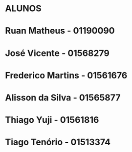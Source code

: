 # ALUNOS

# Ruan Matheus - 01190090
# José Vicente - 01568279
# Frederico Martins - 01561676
# Alisson da Silva - 01565877
# Thiago Yuji - 01561816
# Tiago Tenório - 01513374
